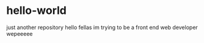 # hello-world
just another repository
hello fellas
im trying to be a front end web developer wepeeeee
